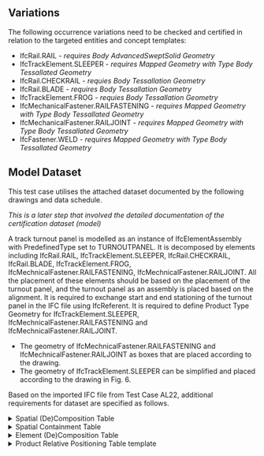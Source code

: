 ## Variations
The following occurrence variations need to be checked and certified in relation to the targeted entities and concept templates:

- IfcRail.RAIL - *requires Body AdvancedSweptSolid Geometry*
- IfcTrackElement.SLEEPER - *requires Mapped Geometry with Type Body Tessallated Geometry*
- IfcRail.CHECKRAIL - *requies Body Tessallation Geometry*
- IfcRail.BLADE - *requires Body Tessallation Geometry*
- IfcTrackElement.FROG - *requies Body Tessallation Geometry*
- IfcMechanicalFastener.RAILFASTENING - *requires Mapped Geometry with Type Body Tessallated Geometry*
- IfcMechanicalFastener.RAILJOINT - *requires Mapped Geometry with Type Body Tessallated Geometry*
- IfcFastener.WELD - *requires Mapped Geometry with Type Body Tessallated Geometry*
## Model Dataset
This test case utilises the attached dataset documented by the following drawings and data schedule. 

*This is a later step that involved the detailed documentation of the certification dataset (model)*

A track turnout panel is modelled as an instance of IfcElementAssembly with PredefinedType set to TURNOUTPANEL.
It is decomposed by elements including IfcRail.RAIL, IfcTrackElement.SLEEPER, IfcRail.CHECKRAIL, IfcRail.BLADE, IfcTrackElement.FROG, IfcMechnicalFastener.RAILFASTENING, IfcMechnicalFastener.RAILJOINT.
All the placement of these elements should be based on the placement of the turnout panel, and the turnout panel as an assembly is placed based on the alignment.
It is required to exchange start and end stationing of the turnout panel in the IFC file using IfcReferent.
It is required to define Product Type Geometry for IfcTrackElement.SLEEPER, IfcMechnicalFastener.RAILFASTENING and IfcMechnicalFastener.RAILJOINT.
- The geometry of IfcMechnicalFastener.RAILFASTENING and IfcMechnicalFastener.RAILJOINT as boxes that are placed according to the drawing.
- The geometry of IfcTrackElement.SLEEPER can be simplified and placed according to the drawing in Fig. 6.

Based on the imported IFC file from Test Case AL22, additional requirements for dataset are specified as follows.

<details><summary>Spatial (De)Composition Table</summary>

| **Parent Element** | **Parent Element Type** | **Parent Element Name** | **MinSize** | **MaxSize** | **Child Element** | **Child Element Type** | **Child Element Name** |
|--------------------|-------------------------|-------------------------|-------------|-------------|-------------------|------------------------|------------------------|
| IfcRailway         | Località                | LO1336                  | 1           | 1           | IfcFacilityPart   | TRACKSTRUCTURE         | LO1336-BC01            |
| IfcRailway         | Località                | LO1336                  | 1           | 1           | IfcFacilityPart   | TRACKSTRUCTURE         | LO1336-BC02            |

**NOTE**:
- when **MinSize** and **MaxSize** have the same value, it means exactly. Example: MinSize=MaxSize=1, means that the Parent Element must aggregates exactly 1 Child Element with that Type (and Name).

</details>

<details><summary>Spatial Containment Table</summary>

| **Spatial Element** | **Spatial Element Type** | **Spatial Element Name** | **MinSize** | **MaxSize** | **Element**     | **Element Type** | **Element Name** |
|---------------------|--------------------------|--------------------------|-------------|-------------|-----------------|------------------|------------------|
| IfcFacilityPart     | TRACKSTRUCTURE           | LO1336-BC01              | 1           | 1           | IfcElementAssembly        | TURNOUTPANEL             | turnout_panel_1      |

**NOTE**:
- when **MaxSize is empty**, it means **unlimited**. Example: MinSize=1; MaxSize=empty, means that the Spatial Element must contain 1 or more elements of the requested type.
- when **MinSize** and **MaxSize** have the same value, it means exactly. Example: MinSize=MaxSize=1, means that the Spatial Element must contain exactly 1 Element with that Type (and Name).

</details>

<details><summary>Element (De)Composition Table</summary>

| **Element Assembly** | **Assembly Type** | **MinSize** | **MaxSize** | **Element**     | **Element Type** |
|----------------------|--------------------------|-------------|-------------|-----------------|------------------|
| IfcElementAssembly   | TURNOUTPANEL           | 4           |      6       | IfcRail         | RAIL             |
| IfcElementAssembly   | TURNOUTPANEL           | 2           |      2       | IfcRail       | CHECKRAIL       |
| IfcElementAssembly   | TURNOUTPANEL           | 2           |      2       | IfcRail         | BLADE             |
| IfcElementAssembly   | TURNOUTPANEL           | 52           |     52        | IfcTrackElement | SLEEPER          |
| IfcElementAssembly   | TURNOUTPANEL           | 1           |      1       | IfcTrackElement | FROG          |
| IfcElementAssembly   | TURNOUTPANEL           | 2           |      2       | IfcMechanicalFastener | RAILFASTENING         |
| IfcElementAssembly   | TURNOUTPANEL           | 0           |             | IfcMechanicalFastener | RAILJOINT         |
| IfcElementAssembly   | TURNOUTPANEL           | 0           |      6       | IfcFASTENER | WELD         |

**NOTE**:
- when **MinSize** and **MaxSize** have the same value, it means exactly. Example: MinSize=MaxSize=1, means that the Assembly must aggregates exactly 1 Element with that Type (and Name).
- the **MinSize** and **MaxSize** defined in this table are according to drawing of the turnout panel. Please refer to Fig. 4 for the different parts of turnout panel. IfcMechnicalFastener.RAILJOINT and IfcFastener.WELD are optional to be instantiated in this test case, so their **MinSize** are 0.

</details>

<details><summary>Product Relative Positioning Table template</summary>


| **Product**     | **Product Type** | **Size** | **Positioning Element** | **Positioning Element Type** |
|---------------- |------------------|----------|-------------------------|------------------------------|
| IfcElementAssembly        | TURNOUTPANEL             | 2        | IfcReferent             |       STATION                |



<details><summary>Product Geometric Representation Table template</summary>


| **Product**     | **Product Type** | **Representation Identifier** | **Representation Type** |**Items**           |
|-----------------|------------------|-------------------------------|-------------------------|--------------------|
| IfcRail    | RAIL               | Body                          |       AdvancedSweptSolid           |1 IfcFixedReferenceSweptAreaSolid  |
| IfcRail    | BLADE               | Body                          |       AdvancedSweptSolid           |1 IfcFixedReferenceSweptAreaSolid  |
| IfcRail    | CHECKRAIL               | Body                          |       AdvancedSweptSolid           |1 IfcFixedReferenceSweptAreaSolid  |
| IfcTrackElement    | FROG               | Body                          |       AdvancedSweptSolid           |1 IfcFixedReferenceSweptAreaSolid  |
| IfcTrackElement    | SLEEPER               | Body                          |       AdvancedSweptSolid           |1 IfcFixedReferenceSweptAreaSolid  |  
| IfcMechanicalFastener    | RAILFASTENING               | Body                          |       AdvancedSweptSolid           |1 IfcFixedReferenceSweptAreaSolid  |
| IfcMechanicalFastener    | RAILJOINT               | Body                          |       AdvancedSweptSolid           |1 IfcFixedReferenceSweptAreaSolid  |
  

**NOTE**:
- Items should be listed in the cell with their number.
- One shape representation for a product should be documented in one row. If there are multiple representations, they should be documented in multiple rows.

</details>

<details><summary>Product Placement Table template</summary>


| **Product**     | **Product Type** | **Object Placement** | Relative Placement Product | Relative Placement Product Type |
|-----------------|------------------|----------------------|----------------------------|---------------------------------|
| IfcSite    | na               | IfcLocalPlacement    |                     |                               |
| IfcAlignment    | na               | IfcLocalPlacement    |  IfcSite                   |      na                         |
| IfcReferent    | na               | IfcLinearPlacement    |  IfcAlignment                   |      na                         |
| IfcElementAssembly    | TURNOUTPANEL               | IfcLocalPlacement   |  IfcReferent                   |      na                         |
| IfcRail    | RAIL               | IfcLocalPlacement   |  IfcElementAssembly                   |      TURNOUTPANEL                        |
| IfcRail    | CHECKRAIL               | IfcLocalPlacement   |  IfcElementAssembly                   |      TURNOUTPANEL                         |
| IfcRail    | BLADE               | IfcLocalPlacement   |  IfcElementAssembly                   |      TURNOUTPANEL                         |
| IfcTrackElement    | SLEEPER               | IfcLocalPlacement   |  IfcElementAssembly                   |      TURNOUTPANEL                         |
| IfcTrackElement    | FROG               | IfcLocalPlacement   |  IfcElementAssembly                   |      TURNOUTPANEL                         |
| IfcMechnicalFastener    | RAILFASTENING               | IfcLocalPlacement   |  IfcElementAssembly                   |      TURNOUTPANEL                         |
| IfcMechnicalFastener    | RAILJOINT               | IfcLocalPlacement   |  IfcElementAssembly                   |      TURNOUTPANEL                         |
| IfcFastener    | WELD               | IfcLocalPlacement   |  IfcElementAssembly                   |      TURNOUTPANEL                         |
  

**NOTE**:
- Columns **Relative Placement Product**, **Relative Placement Product Type**, **Relative Placement Product Name** are optional. If omitted, it means the Object Placement of the Product has no PlacementRelTo attribute.
  
The detailed structure of placement is specified as follows.

![alt text](Turnout_Placement.png)
*Fig. 1 Placement of track turnout panel*
![alt text](Turnout_Element_Placement.png)
*Fig. 2 Placement of elements in track turnout panel*

</details>

<details><summary>Object Types Table template</summary>

| **Entity Type** | **Entity Type Name**    | **MinSize** | **MaxSize** | **IfcObject** | **IfcObject Name**          |
|-----------------|-------------------------|-------------|-------------|---------------|-----------------------------|
| IfcCourseType   | Segmento di massicciata | 1           |             | IfcCourse     | Segmento di massicciata M01 |
| IfcRailType     | Rotaia 60E1             | 1           |             | IfcRail       | Rotaia BC01 DX              |
| IfcRailType     | Rotaia 60E1             | 1           |             | IfcRail       | Rotaia BC01 SX              |

**NOTE**:
- when **Minimum** and **Maximum** have the same value, it means exactly. Example: Minimum=Maximum=1, means that the entity type must type exactly 1 object with that Name.
- when **Maximum is empty**, it means **unlimited**. Example: Minimum=1; Maximum=empty, means that the Entity Type must type 1 or more Object of the requested name.

</details>

## Drawings (Visualisations)
The following Drawings and visualisations describe the test case dataset to be modelled and certified.
Elements in the turnout panel should be classifed as shown in Fig. 4. 

![alt text](trackturnout_schematic.png)
*Fig. 3 Alignment of turnout panel*
![alt text](trackturnout.png)
*Fig. 4 Turnout panel drawing and element types*

The profile of rail (IfcRail.RAIL) should use the following drawing as reference.
![alt text](RailProfile60UIC.jpg)
*Fig. 5 Rail profile*

The sleeper and its simplified version
![alt text](Sleeper.png)
*Fig. 6 Sleeper and its relation to rails and the simplified version*

## Supporting files

| Filename                          | Description                               |
|-----------------------------------|-------------------------------------------|
| *FS60UNI_R.250_TG.0.092.svg*                        | *Drawing of track turnout panel*                       |
